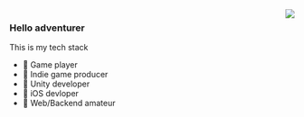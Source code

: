 <img align="right" src="https://github-readme-stats.vercel.app/api?username=Lafree317&show_icons=true&icon_color=CE1D2D&text_color=718096&bg_color=ffffff&hide_title=true" />

### Hello adventurer
This is my tech stack
- 🌱 Game player
- 🌱 Indie game producer
- 🌱 Unity developer
- 🌱 iOS devloper
- 🌱 Web/Backend amateur
